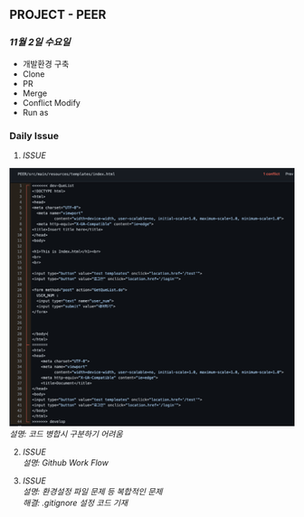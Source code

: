 ## PROJECT - PEER
### <p><i>11월 2일 수요일</i>
- 개발환경 구축
- Clone
- PR
- Merge
- Conflict Modify
- Run as
</p>

### <p><b>Daily Issue</b>

1. <i>ISSUE
<img src="Issue_img/issue_1.png">
설명: 코드 병합시 구분하기 어려움</i>

2. <i>ISSUE<br>
설명: Github Work Flow</i>

3. <i>ISSUE<br>
설명: 환경설정 파일 문제 등 복합적인 문제<br>
해결: .gitignore 설정 코드 기재</i>
